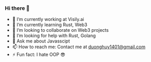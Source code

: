### Hi there 👋

- 🔭 I’m currently working at Visily.ai
- 🌱 I’m currently learning Rust, Web3
- 👯 I’m looking to collaborate on Web3 projects
- 🤔 I’m looking for help with Rust, Golang
- 💬 Ask me about Javasscipt
- 📫 How to reach me: Contact me at duonghuy1401@gmail.com
- ⚡ Fun fact: I hate OOP 😎
